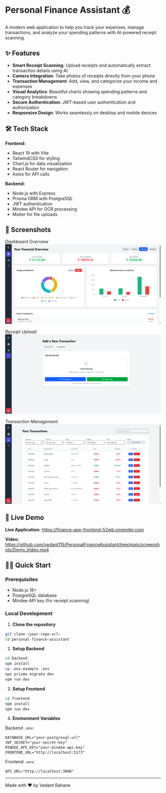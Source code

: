 # Personal Finance Assistant 💰

A modern web application to help you track your expenses, manage transactions, and analyze your spending patterns with AI-powered receipt scanning.

## ✨ Features

- **Smart Receipt Scanning**: Upload receipts and automatically extract transaction details using AI
- **Camera Integration**: Take photos of receipts directly from your phone
- **Transaction Management**: Add, view, and categorize your income and expenses
- **Visual Analytics**: Beautiful charts showing spending patterns and category breakdowns
- **Secure Authentication**: JWT-based user authentication and authorization
- **Responsive Design**: Works seamlessly on desktop and mobile devices

## 🛠️ Tech Stack

**Frontend:**

- React 19 with Vite
- TailwindCSS for styling
- Chart.js for data visualization
- React Router for navigation
- Axios for API calls

**Backend:**

- Node.js with Express
- Prisma ORM with PostgreSQL
- JWT authentication
- Mindee API for OCR processing
- Multer for file uploads

## 📱 Screenshots

<!-- Add screenshots here -->

_Dashboard Overview_
![Dashboard](screenshots/dashboard.png)

_Receipt Upload_
![Receipt Upload](screenshots/receipt-upload.png)

_Transaction Management_
![Transactions](screenshots/transactions.png)

## 🚀 Live Demo

**Live Application:** https://finance-app-frontend-52wb.onrender.com

**Video:** https://github.com/vedant115/PersonalFinanceAssistant/tree/main/screenshots/Demo_Video.mp4

## 🏃‍♂️ Quick Start

### Prerequisites

- Node.js 18+
- PostgreSQL database
- Mindee API key (for receipt scanning)

### Local Development

1. **Clone the repository**

```bash
git clone <your-repo-url>
cd personal-finance-assistant
```

2. **Setup Backend**

```bash
cd backend
npm install
cp .env.example .env
npx prisma migrate dev
npm run dev
```

3. **Setup Frontend**

```bash
cd frontend
npm install
npm run dev
```

4. **Environment Variables**

Backend `.env`:

```
DATABASE_URL="your-postgresql-url"
JWT_SECRET="your-secret-key"
MINDEE_API_KEY="your-mindee-api-key"
FRONTEND_URL="http://localhost:5173"
```

Frontend `.env`:

```
API_URL="http://localhost:3000"
```

---

Made with ❤️ by Vedant Rahane
